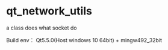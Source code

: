 # qt_network_utils
a class does what socket do

Build env：
	Qt5.5.0(Host windows 10 64bit) + mingw492_32bit
